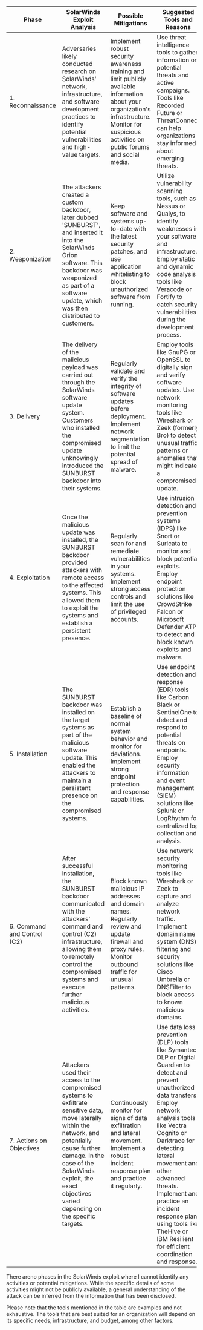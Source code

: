 

| Phase                     | SolarWinds Exploit Analysis                                                                                                                                                                                                                                                                                                                                                                                                                                                                                     | Possible Mitigations                                                                                                     | Suggested Tools and Reasons                                                                                                                                                                                                                                                                                                                                                   |
|---------------------------|-------------------------------------------------------------------------------------------------------------------------------------------------------------------------------------------------------------------------------------------------------------------------------------------------------------------------------------------------------------------------------------------------------------------------------------------------------------------------------------|---------------------------------------------------------------------------------------------------------------------------|-------------------------------------------------------------------------------------------------------------------------------------------------------------------------------------------------------------------------------------------------------------------------------------------------------------------------------------------------------------------------------|
| 1. Reconnaissance         | Adversaries likely conducted research on SolarWinds' network, infrastructure, and software development practices to identify potential vulnerabilities and high-value targets.                                                                                                                                                                                                                                                                                                                                                                  | Implement robust security awareness training and limit publicly available information about your organization's infrastructure. Monitor for suspicious activities on public forums and social media. | Use threat intelligence tools to gather information on potential threats and active campaigns. Tools like Recorded Future or ThreatConnect can help organizations stay informed about emerging threats.                                                                                                                                                                     |
| 2. Weaponization          | The attackers created a custom backdoor, later dubbed 'SUNBURST', and inserted it into the SolarWinds Orion software. This backdoor was weaponized as part of a software update, which was then distributed to customers.                                                                                                                                                                                                                                                                                                                        | Keep software and systems up-to-date with the latest security patches, and use application whitelisting to block unauthorized software from running. | Utilize vulnerability scanning tools, such as Nessus or Qualys, to identify weaknesses in your software and infrastructure. Employ static and dynamic code analysis tools like Veracode or Fortify to catch security vulnerabilities during the development process.                                                                                                                                              |
| 3. Delivery               | The delivery of the malicious payload was carried out through the SolarWinds software update system. Customers who installed the compromised update unknowingly introduced the SUNBURST backdoor into their systems.                                                                                                                                                                                                                                                                                                                            | Regularly validate and verify the integrity of software updates before deployment. Implement network segmentation to limit the potential spread of malware. | Employ tools like GnuPG or OpenSSL to digitally sign and verify software updates. Use network monitoring tools like Wireshark or Zeek (formerly Bro) to detect unusual traffic patterns or anomalies that might indicate a compromised update.                                                                                                                                                         |
| 4. Exploitation           | Once the malicious update was installed, the SUNBURST backdoor provided attackers with remote access to the affected systems. This allowed them to exploit the systems and establish a persistent presence.                                                                                                                                                                                                                                                                                                                                      | Regularly scan for and remediate vulnerabilities in your systems. Implement strong access controls and limit the use of privileged accounts. | Use intrusion detection and prevention systems (IDPS) like Snort or Suricata to monitor and block potential exploits. Employ endpoint protection solutions like CrowdStrike Falcon or Microsoft Defender ATP to detect and block known exploits and malware.                                                                                                                                                 |
| 5. Installation           | The SUNBURST backdoor was installed on the target systems as part of the malicious software update. This enabled the attackers to maintain a persistent presence on the compromised systems.                                                                                                                                                                                                                                                                                                                                                  | Establish a baseline of normal system behavior and monitor for deviations. Implement strong endpoint protection and response capabilities. | Use endpoint detection and response (EDR) tools like Carbon Black or SentinelOne to detect and respond to potential threats on endpoints. Employ security information and event management (SIEM) solutions like Splunk or LogRhythm for centralized log collection and analysis.                                                                                                                               |
| 6. Command and Control (C2) | After successful installation, the SUNBURST backdoor communicated with the attackers' command and control (C2) infrastructure, allowing them to remotely control the compromised systems and execute further malicious activities.                                                                                                                                                                                                                                                                                                            | Block known malicious IP addresses and domain names. Regularly review and update firewall and proxy rules. Monitor outbound traffic for unusual patterns. | Use network security monitoring tools like Wireshark or Zeek to capture and analyze network traffic. Implement domain name system (DNS) filtering and security solutions like Cisco Umbrella or DNSFilter to block access to known malicious domains.                                                                                                                                                   |
| 7. Actions on Objectives  | Attackers used their access to the compromised systems to exfiltrate sensitive data, move laterally within the network, and potentially cause further damage. In the case of the SolarWinds exploit, the exact objectives varied depending on the specific targets.                                                                                                                                                                                                                                                                             | Continuously monitor for signs of data exfiltration and lateral movement. Implement a robust incident response plan and practice it regularly. | Use data loss prevention (DLP) tools like Symantec DLP or Digital Guardian to detect and prevent unauthorized data transfers. Employ network analysis tools like Vectra Cognito or Darktrace for detecting lateral movement and other advanced threats. Implement and practice an incident response plan using tools like TheHive or IBM Resilient for efficient coordination and response. |

There areno phases in the SolarWinds exploit where I cannot identify any activities or potential mitigations. While the specific details of some activities might not be publicly available, a general understanding of the attack can be inferred from the information that has been disclosed.

Please note that the tools mentioned in the table are examples and not exhaustive. The tools that are best suited for an organization will depend on its specific needs, infrastructure, and budget, among other factors.
